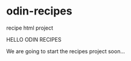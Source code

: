 # odin-recipes
recipe html project

HELLO ODIN RECIPES

We are going to start the recipes project soon...